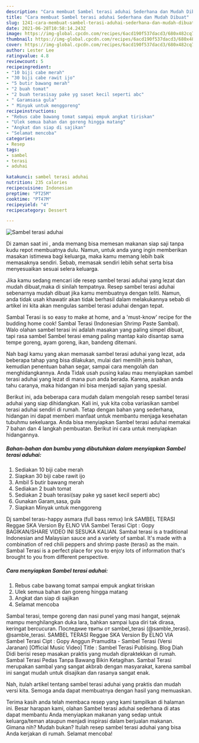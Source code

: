 ```yaml
---
description: "Cara membuat Sambel terasi aduhai Sederhana dan Mudah Dibuat"
title: "Cara membuat Sambel terasi aduhai Sederhana dan Mudah Dibuat"
slug: 1241-cara-membuat-sambel-terasi-aduhai-sederhana-dan-mudah-dibuat
date: 2021-06-28T10:58:14.243Z
image: https://img-global.cpcdn.com/recipes/6acd190f537dacd3/680x482cq70/sambel-terasi-aduhai-foto-resep-utama.jpg
thumbnail: https://img-global.cpcdn.com/recipes/6acd190f537dacd3/680x482cq70/sambel-terasi-aduhai-foto-resep-utama.jpg
cover: https://img-global.cpcdn.com/recipes/6acd190f537dacd3/680x482cq70/sambel-terasi-aduhai-foto-resep-utama.jpg
author: Lester Lee
ratingvalue: 4.8
reviewcount: 5
recipeingredient:
- "10 biji cabe merah"
- "30 biji cabe rawit ijo"
- "5 butir bawang merah"
- "2 buah tomat"
- "2 buah terasisay pake yg saset kecil seperti abc"
- " Garamsasa gula"
- " Minyak untuk menggoreng"
recipeinstructions:
- "Rebus cabe bawang tomat sampai empuk angkat tiriskan"
- "Ulek semua bahan dan goreng hingga matang"
- "Angkat dan siap di sajikan"
- "Selamat mencoba"
categories:
- Resep
tags:
- sambel
- terasi
- aduhai

katakunci: sambel terasi aduhai 
nutrition: 235 calories
recipecuisine: Indonesian
preptime: "PT25M"
cooktime: "PT47M"
recipeyield: "4"
recipecategory: Dessert

---
```



![Sambel terasi aduhai](https://img-global.cpcdn.com/recipes/6acd190f537dacd3/680x482cq70/sambel-terasi-aduhai-foto-resep-utama.jpg)

Di zaman  saat ini , anda memang bisa memesan makanan siap saji tanpa kudu repot membuatnya dulu. Namun, untuk anda yang ingin memberikan masakan istimewa bagi keluarga, maka kamu memang lebih baik memasaknya sendiri. Sebab, memasak sendiri lebih sehat serta bisa menyesuaikan sesuai selera keluarga.

Jika kamu sedang mencari ide resep sambel terasi aduhai yang lezat dan mudah dibuat,maka di sinilah tempatnya. Resep sambel terasi aduhai  sebenarnya mudah dibuat jika kamu membuatnya dengan teliti. Namun, anda tidak usah khawatir akan tidak berhasil dalam melakukannya 
sebab di artikel ini kita akan mengulas sambel terasi aduhai dengan tepat.  

Sambal Terasi is so easy to make at home, and a &#39;must-know&#39; recipe for the budding home cook! Sambal Terasi (Indonesian Shrimp Paste Sambal). Walo olahan sambel terasi ini adalah masakan yang paling simpel dibuat, tapi rasa sambel Sambel terasi emang paling mantap kalo disantap sama tempe goreng, ayam goreng, ikan, bandeng ditemani.

Nah bagi kamu yang akan memasak sambel terasi aduhai yang lezat, ada beberapa tahap yang bisa dilakukan, mulai dari memilih jenis bahan, kemudian penentuan bahan segar, sampai cara mengolah dan menghidangkannya. Anda Tidak usah pusing kalau mau menyiapkan sambel terasi aduhai yang lezat di mana pun anda berada. Karena, asalkan anda  tahu caranya, maka hidangan ini bisa menjadi sajian yang spesial.

Berikut ini, ada beberapa cara mudah dalam mengolah resep sambel terasi aduhai yang siap dihidangkan. Kali ini, yuk kita coba variasikan sambel terasi aduhai sendiri di rumah. Tetap dengan bahan yang sederhana, hidangan ini dapat memberi manfaat untuk membantu menjaga kesehatan tubuhmu sekeluarga. Anda bisa menyiapkan Sambel terasi aduhai memakai 7 bahan dan 4 langkah pembuatan. Berikut ini cara untuk menyiapkan hidangannya.

<!--inarticleads1-->

##### Bahan-bahan dan bumbu yang dibutuhkan dalam menyiapkan Sambel terasi aduhai:

1. Sediakan 10 biji cabe merah
1. Siapkan 30 biji cabe rawit ijo
1. Ambil 5 butir bawang merah
1. Sediakan 2 buah tomat
1. Sediakan 2 buah terasi(say pake yg saset kecil seperti abc)
1. Gunakan  Garam,sasa, gula
1. Siapkan  Minyak untuk menggoreng


Dj sambel terası-happy asmara (full bass remıx) lırık SAMBEL TERASI Reggae SKA Version By ELNO VIA Sambel Terasi Cipt : Gopy BAGIKAN/SHARE VIDEO INI SESUKA KALIAN. Sambal terasi is a traditional Indonesian and Malaysian sauce and a variety of sambal. It&#39;s made with a combination of red chili peppers and shrimp paste (terasi) as the main. Sambal Terasi is a perfect place for you to enjoy lots of information that&#39;s brought to you from different perspective. 

<!--inarticleads2-->

##### Cara menyiapkan Sambel terasi aduhai:

1. Rebus cabe bawang tomat sampai empuk angkat tiriskan
1. Ulek semua bahan dan goreng hingga matang
1. Angkat dan siap di sajikan
1. Selamat mencoba


Sambal terasi, tempe goreng dan nasi punel yang masi hangat, sejenak mampu menghilangkan duka lara, bahkan sampai lupa diri tak dirasa, keringat bercucuran. Последние твиты от sambel_terasi (@samble_terasi). @samble_terasi. SAMBEL TERASI Reggae SKA Version By ELNO VIA Sambel Terasi Cipt : Gopy Anggun Pramudita - Sambel Terasi (Versi Jaranan) [Official Music Video] Title : Sambel Terasi Publising. Blog Diah Didi berisi resep masakan praktis yang mudah dipraktekkan di rumah. Sambal Terasi Pedas Tanpa Bawang Bikin Ketagihan. Sambal Terasi merupakan sambal yang sangat akbrab dengan masyarakat, karena sambal ini sangat mudah untuk disajikan dan rasanya sangat enak. 

Nah, itulah artikel tentang  sambel terasi aduhai  yang praktis dan mudah versi kita. Semoga anda dapat membuatnya dengan hasil yang memuaskan. 

Terima kasih anda telah membaca resep yang kami tampilkan di halaman ini. Besar harapan kami, olahan  Sambel terasi aduhai sederhana di atas dapat membantu Anda menyiapkan makanan yang sedap untuk keluarga/teman ataupun menjadi inspirasi dalam berjualan makanan. Gimana nih? Mudah bukan? Itulah resep sambel terasi aduhai yang bisa Anda kerjakan di rumah. Selamat mencoba!

